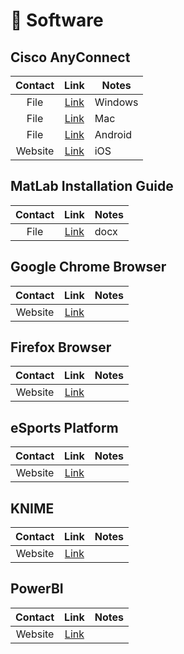 # 📱 Software

## Cisco AnyConnect
| Contact | Link | Notes |
| :---: | :---: | --- |
| File | [Link](https://cdn.jsdelivr.net/gh/PhoenixTechProject/BNBUHandbook/docs/assets/software/acWin.exe.exe) | Windows |
| File | [Link](https://cdn.jsdelivr.net/gh/PhoenixTechProject/BNBUHandbook/docs/assets/software/acMac.pkg) | Mac |
| File | [Link](https://cdn.jsdelivr.net/gh/PhoenixTechProject/BNBUHandbook/docs/assets/software/acAndroid.apk) | Android |
| Website | [Link](https://apps.apple.com/cn/app/cisco-secure-client/id1135064690) | iOS |

## MatLab Installation Guide
| Contact | Link | Notes |
| :---: | :---: | --- |
| File | [Link](https://cdn.jsdelivr.net/gh/PhoenixTechProject/BNBUHandbook/docs/assets/file/matlabintro.docx) | docx |

## Google Chrome Browser
| Contact | Link | Notes |
| :---: | :---: | --- |
| Website | [Link](https://www.google.cn/chrome/) |  |

## Firefox Browser
| Contact | Link | Notes |
| :---: | :---: | --- |
| Website | [Link](https://www.firefox.com/en-US/?redirect_source=mozilla-org&utm_campaign=SET_DEFAULT_BROWSER) |  |

## eSports Platform
| Contact | Link | Notes |
| :---: | :---: | --- |
| Website | [Link](https://store.steampowered.com/about/) |  |

## KNIME
| Contact | Link | Notes |
| :---: | :---: | --- |
| Website | [Link](https://www.knime.com/downloads) |  |

## PowerBI
| Contact | Link | Notes |
| :---: | :---: | --- |
| Website | [Link](https://www.microsoft.com/zh-tw/power-platform/products/power-bi/) |  |
